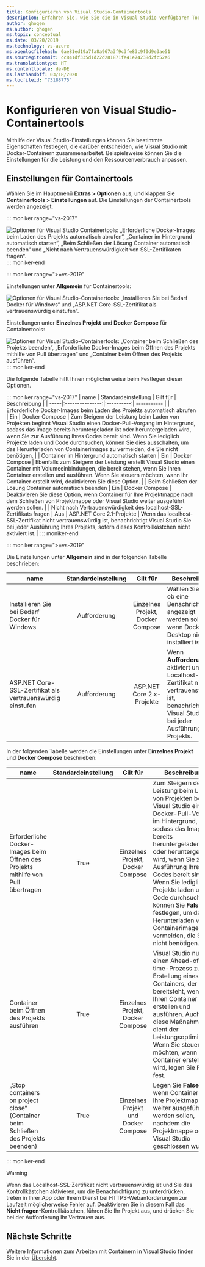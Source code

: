 ```yaml
---
title: Konfigurieren von Visual Studio-Containertools
description: Erfahren Sie, wie Sie die in Visual Studio verfügbaren Tools zum Arbeiten mit Docker-Container konfigurieren.
author: ghogen
ms.author: ghogen
ms.topic: conceptual
ms.date: 03/20/2019
ms.technology: vs-azure
ms.openlocfilehash: 0ae81ed19a7fa8a967a3f9c3fe83c9f0d9e3ae51
ms.sourcegitcommit: cc841df335d1d22d281871fe41e74238d2fc52a6
ms.translationtype: HT
ms.contentlocale: de-DE
ms.lasthandoff: 03/18/2020
ms.locfileid: "73188775"
---
```

# <a name="how-to-configure-visual-studio-container-tools"></a>Konfigurieren von Visual Studio-Containertools

Mithilfe der Visual Studio-Einstellungen können Sie bestimmte Eigenschaften festlegen, die darüber entscheiden, wie Visual Studio mit Docker-Containern zusammenarbeitet. Beispielsweise können Sie die Einstellungen für die Leistung und den Ressourcenverbrauch anpassen.

## <a name="container-tools-settings"></a>Einstellungen für Containertools

Wählen Sie im Hauptmenü **Extras > Optionen** aus, und klappen Sie **Containertools > Einstellungen** auf. Die Einstellungen der Containertools werden angezeigt.

::: moniker range="vs-2017"

![Optionen für Visual Studio Containertools: „Erforderliche Docker-Images beim Laden des Projekts automatisch abrufen“, „Container im Hintergrund automatisch starten“, „Beim Schließen der Lösung Container automatisch beenden“ und „Nicht nach Vertrauenswürdigkeit von SSL-Zertifikaten fragen“.](./media/overview/visual-studio-docker-tools-options.png)
::: moniker-end

::: moniker range=">=vs-2019"

Einstellungen unter **Allgemein** für Containertools:

![Optionen für Visual Studio-Containertools: „Installieren Sie bei Bedarf Docker für Windows“ und „ASP.NET Core-SSL-Zertifikat als vertrauenswürdig einstufen“.](./media/configure-container-tools/tools-options-1.png)

Einstellungen unter **Einzelnes Projekt** und **Docker Compose** für Containertools:

![Optionen für Visual Studio-Containertools: „Container beim Schließen des Projekts beenden“, „Erforderliche Docker-Images beim Öffnen des Projekts mithilfe von Pull übertragen“ und „Container beim Öffnen des Projekts ausführen“.](./media/configure-container-tools/tools-options-2.png)
::: moniker-end

Die folgende Tabelle hilft Ihnen möglicherweise beim Festlegen dieser Optionen.

::: moniker range="vs-2017"
| name | Standardeinstellung | Gilt für | Beschreibung |
| -----|:---------------:|:----------:| ----------- |
| Erforderliche Docker-Images beim Laden des Projekts automatisch abrufen | Ein | Docker Compose | Zum Steigern der Leistung beim Laden von Projekten beginnt Visual Studio einen Docker-Pull-Vorgang im Hintergrund, sodass das Image bereits heruntergeladen ist oder heruntergeladen wird, wenn Sie zur Ausführung Ihres Codes bereit sind. Wenn Sie lediglich Projekte laden und Code durchsuchen, können Sie dies ausschalten, um das Herunterladen von Containerimages zu vermeiden, die Sie nicht benötigen. |
| Container im Hintergrund automatisch starten | Ein | Docker Compose | Ebenfalls zum Steigern der Leistung erstellt Visual Studio einen Container mit Volumeeinbindungen, die bereit stehen, wenn Sie Ihren Container erstellen und ausführen. Wenn Sie steuern möchten, wann Ihr Container erstellt wird, deaktivieren Sie diese Option. |
| Beim Schließen der Lösung Container automatisch beenden | Ein | Docker Compose | Deaktivieren Sie diese Option, wenn Container für Ihre Projektmappe nach dem Schließen von Projektmappe oder Visual Studio weiter ausgeführt werden sollen. |
| Nicht nach Vertrauenswürdigkeit des localhost-SSL-Zertifikats fragen | Aus | ASP.NET Core 2.1-Projekte | Wenn das localhost-SSL-Zertifikat nicht vertrauenswürdig ist, benachrichtigt Visual Studio Sie bei jeder Ausführung Ihres Projekts, sofern dieses Kontrollkästchen nicht aktiviert ist. |
::: moniker-end

::: moniker range=">=vs-2019"

Die Einstellungen unter **Allgemein** sind in der folgenden Tabelle beschrieben:

| name | Standardeinstellung | Gilt für | Beschreibung |
| -----|:---------------:|:----------:| ----------- |
| Installieren Sie bei Bedarf Docker für Windows | Aufforderung | Einzelnes Projekt, Docker Compose | Wählen Sie aus, ob eine Benachrichtigung angezeigt werden soll, wenn Docker Desktop nicht installiert ist. |
| ASP.NET Core-SSL-Zertifikat als vertrauenswürdig einstufen | Aufforderung | ASP.NET Core 2.x-Projekte | Wenn **Aufforderung** aktiviert und das Localhost-SSL-Zertifikat nicht vertrauenswürdig ist, benachrichtigt Visual Studio Sie bei jeder Ausführung Ihres Projekts. |

In der folgenden Tabelle werden die Einstellungen unter **Einzelnes Projekt** und **Docker Compose** beschrieben:

| name | Standardeinstellung | Gilt für | Beschreibung |
| -----|:---------------:|:----------:| ----------- |
| Erforderliche Docker-Images beim Öffnen des Projekts mithilfe von Pull übertragen | True | Einzelnes Projekt, Docker Compose | Zum Steigern der Leistung beim Laden von Projekten beginnt Visual Studio einen Docker-Pull-Vorgang im Hintergrund, sodass das Image bereits heruntergeladen ist oder heruntergeladen wird, wenn Sie zur Ausführung Ihres Codes bereit sind. Wenn Sie lediglich Projekte laden und Code durchsuchen, können Sie **False** festlegen, um das Herunterladen von Containerimages zu vermeiden, die Sie nicht benötigen. |
| Container beim Öffnen des Projekts ausführen | True | Einzelnes Projekt, Docker Compose | Visual Studio nutzt einen Ahead-of-time-Prozess zur Erstellung eines Containers, der bereitsteht, wenn Sie Ihren Container erstellen und ausführen. Auch diese Maßnahme dient der Leistungsoptimierung. Wenn Sie steuern möchten, wann Ihr Container erstellt wird, legen Sie **False** fest. |
| „Stop containers on project close“ (Container beim Schließen des Projekts beenden) | True | Einzelnes Projekt und Docker Compose | Legen Sie **False** fest, wenn Container für Ihre Projektmappe weiter ausgeführt werden sollen, nachdem die Projektmappe oder Visual Studio geschlossen wurde. |

::: moniker-end
> [!WARNING]
> Wenn das Localhost-SSL-Zertifikat nicht vertrauenswürdig ist und Sie das Kontrollkästchen aktivieren, um die Benachrichtigung zu unterdrücken, treten in Ihrer App oder Ihrem Dienst bei HTTPS-Webanforderungen zur Laufzeit möglicherweise Fehler auf. Deaktivieren Sie in diesem Fall das **Nicht fragen**-Kontrollkästchen, führen Sie Ihr Projekt aus, und drücken Sie bei der Aufforderung Ihr Vertrauen aus.

## <a name="next-steps"></a>Nächste Schritte

Weitere Informationen zum Arbeiten mit Containern in Visual Studio finden Sie in der [Übersicht](overview.md).